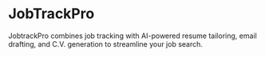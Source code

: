 # JobTrackPro
JobtrackPro combines job tracking with AI-powered resume tailoring, email drafting, and C.V. generation to streamline your job search.
